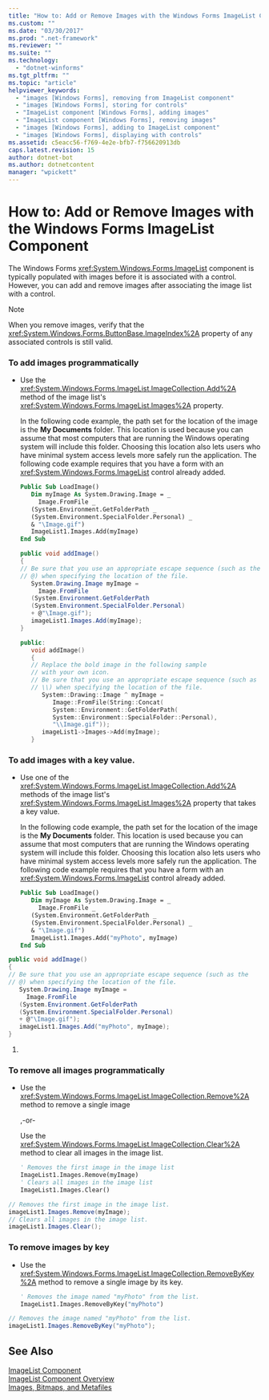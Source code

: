 ```yaml
---
title: "How to: Add or Remove Images with the Windows Forms ImageList Component"
ms.custom: ""
ms.date: "03/30/2017"
ms.prod: ".net-framework"
ms.reviewer: ""
ms.suite: ""
ms.technology: 
  - "dotnet-winforms"
ms.tgt_pltfrm: ""
ms.topic: "article"
helpviewer_keywords: 
  - "images [Windows Forms], removing from ImageList component"
  - "images [Windows Forms], storing for controls"
  - "ImageList component [Windows Forms], adding images"
  - "ImageList component [Windows Forms], removing images"
  - "images [Windows Forms], adding to ImageList component"
  - "images [Windows Forms], displaying with controls"
ms.assetid: c5eacc56-f769-4e2e-bfb7-f756620913db
caps.latest.revision: 15
author: dotnet-bot
ms.author: dotnetcontent
manager: "wpickett"
---
```

# How to: Add or Remove Images with the Windows Forms ImageList Component
The Windows Forms <xref:System.Windows.Forms.ImageList> component is typically populated with images before it is associated with a control. However, you can add and remove images after associating the image list with a control.  
  
> [!NOTE]
>  When you remove images, verify that the <xref:System.Windows.Forms.ButtonBase.ImageIndex%2A> property of any associated controls is still valid.  
  
### To add images programmatically  
  
-   Use the <xref:System.Windows.Forms.ImageList.ImageCollection.Add%2A> method of the image list's <xref:System.Windows.Forms.ImageList.Images%2A> property.  
  
     In the following code example, the path set for the location of the image is the **My Documents** folder. This location is used because you can assume that most computers that are running the Windows operating system will include this folder. Choosing this location also lets users who have minimal system access levels more safely run the application. The following code example requires that you have a form with an <xref:System.Windows.Forms.ImageList> control already added.  
  
    ```vb  
    Public Sub LoadImage()  
       Dim myImage As System.Drawing.Image = _  
         Image.FromFile _  
       (System.Environment.GetFolderPath _  
       (System.Environment.SpecialFolder.Personal) _  
       & "\Image.gif")  
       ImageList1.Images.Add(myImage)  
    End Sub  
    ```  
  
    ```csharp  
    public void addImage()  
    {  
    // Be sure that you use an appropriate escape sequence (such as the   
    // @) when specifying the location of the file.  
       System.Drawing.Image myImage =   
         Image.FromFile  
       (System.Environment.GetFolderPath  
       (System.Environment.SpecialFolder.Personal)  
       + @"\Image.gif");  
       imageList1.Images.Add(myImage);  
    }  
    ```  
  
    ```cpp  
    public:  
       void addImage()  
       {  
       // Replace the bold image in the following sample   
       // with your own icon.  
       // Be sure that you use an appropriate escape sequence (such as   
       // \\) when specifying the location of the file.  
          System::Drawing::Image ^ myImage =   
             Image::FromFile(String::Concat(  
             System::Environment::GetFolderPath(  
             System::Environment::SpecialFolder::Personal),  
             "\\Image.gif"));  
          imageList1->Images->Add(myImage);  
       }  
    ```  
  
### To add images with a key value.  
  
-   Use one of the <xref:System.Windows.Forms.ImageList.ImageCollection.Add%2A> methods of the image list's <xref:System.Windows.Forms.ImageList.Images%2A> property that takes a key value.  
  
     In the following code example, the path set for the location of the image is the **My Documents** folder. This location is used because you can assume that most computers that are running the Windows operating system will include this folder. Choosing this location also lets users who have minimal system access levels more safely run the application. The following code example requires that you have a form with an <xref:System.Windows.Forms.ImageList> control already added.  
  
    ```vb  
    Public Sub LoadImage()  
       Dim myImage As System.Drawing.Image = _  
         Image.FromFile _  
       (System.Environment.GetFolderPath _  
       (System.Environment.SpecialFolder.Personal) _  
       & "\Image.gif")  
       ImageList1.Images.Add("myPhoto", myImage)  
    End Sub  
    ```  
  
```csharp  
public void addImage()  
{  
// Be sure that you use an appropriate escape sequence (such as the   
// @) when specifying the location of the file.  
   System.Drawing.Image myImage =   
     Image.FromFile  
   (System.Environment.GetFolderPath  
   (System.Environment.SpecialFolder.Personal)  
   + @"\Image.gif");  
   imageList1.Images.Add("myPhoto", myImage);  
}  
```  
  
1.  
  
### To remove all images programmatically  
  
-   Use the <xref:System.Windows.Forms.ImageList.ImageCollection.Remove%2A> method to remove a single image  
  
     ,-or-  
  
     Use the <xref:System.Windows.Forms.ImageList.ImageCollection.Clear%2A> method to clear all images in the image list.  
  
    ```vb  
    ' Removes the first image in the image list  
    ImageList1.Images.Remove(myImage)  
    ' Clears all images in the image list  
    ImageList1.Images.Clear()  
    ```  
  
```csharp  
// Removes the first image in the image list.  
imageList1.Images.Remove(myImage);  
// Clears all images in the image list.  
imageList1.Images.Clear();  
```  
  
### To remove images by key  
  
-   Use the <xref:System.Windows.Forms.ImageList.ImageCollection.RemoveByKey%2A> method to remove a single image by its key.  
  
    ```vb  
    ' Removes the image named "myPhoto" from the list.  
    ImageList1.Images.RemoveByKey("myPhoto")  
    ```  
  
```csharp  
// Removes the image named "myPhoto" from the list.  
imageList1.Images.RemoveByKey("myPhoto");  
```  
  
## See Also  
 [ImageList Component](../../../../docs/framework/winforms/controls/imagelist-component-windows-forms.md)   
 [ImageList Component Overview](../../../../docs/framework/winforms/controls/imagelist-component-overview-windows-forms.md)   
 [Images, Bitmaps, and Metafiles](../../../../docs/framework/winforms/advanced/images-bitmaps-and-metafiles.md)
